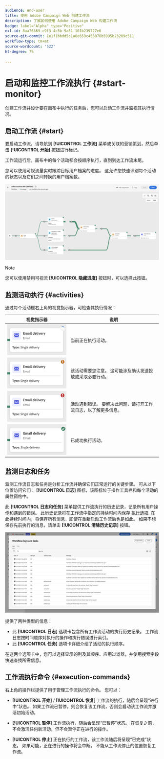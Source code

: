 ```yaml
---
audience: end-user
title: 使用 Adobe Campaign Web 创建工作流
description: 了解如何使用 Adobe Campaign Web 构建工作流
badge: label="Alpha" type="Positive"
exl-id: 8aa76369-c9f3-4c5b-9a51-101b239727e6
source-git-commit: 1e1f1bbdd5c1a8e659c455078b5995b23209c511
workflow-type: tm+mt
source-wordcount: '522'
ht-degree: 7%

---
```


# 启动和监控工作流执行 {#start-monitor}

创建工作流并设计要在画布中执行的任务后，您可以启动工作流并监视其执行情况。

## 启动工作流 {#start}

要启动工作流，请导航到 **[!UICONTROL 工作流]** 菜单或关联的营销策划，然后单击 **[!UICONTROL 开始]** 按钮进行标记。

工作流运行后，画布中的每个活动都会按顺序执行，直到到达工作流末尾。

您可以使用可视流量实时跟踪目标用户档案的进度。 这允许您快速识别每个活动的状态以及它们之间转换的用户档案数。

![](assets/workflow-execution.png)

>[!NOTE]
>
>您可以使用禁用可视流 **[!UICONTROL 隐藏进度]** 按钮时，可以选择此按钮。

## 监测活动执行 {#activities}

通过每个活动框右上角的视觉指示器，可检查其执行情况：

| 视觉指示器 | 说明 |
|-----|------------|
| ![](assets/activity-status-pending.png) | 当前正在执行活动。 |
| ![](assets/activity-status-orange.png) | 该活动需要您注意。 这可能涉及确认发送投放或采取必要行动。 |
| ![](assets/activity-status-red.png) | 活动遇到错误。 要解决此问题，请打开工作流日志，以了解更多信息。 |
| ![](assets/activity-status-green.png) | 已成功执行活动。 |

## 监测日志和任务

监测工作流日志和任务是分析工作流并确保它们正常运行的关键步骤。 可从以下位置访问它们： **[!UICONTROL 日志]** 图标，该图标位于操作工具栏和每个活动的属性窗格中。

此 **[!UICONTROL 日志和任务]** 菜单提供工作流执行的历史记录，记录所有用户操作和遇到的错误。 此历史记录将在工作流中指定的持续时间内保存 [执行选项](workflow-settings.md). 在此持续时间内，将保存所有消息，即使在重新启动工作流后也是如此。 如果不想保存先前执行的消息，请单击 **[!UICONTROL 清除历史记录]** 按钮。

![](assets/workflow-logs.png)

提供了两种类型的信息：

* 此 **[!UICONTROL 日志]** 选项卡包含所有工作流活动的执行历史记录。 工作流日志按时间顺序对执行的操作和执行错误进行索引。
* 此 **[!UICONTROL 任务]** 选项卡详细介绍了活动的执行顺序。

在这两个选项卡中，您可以选择显示的列及其顺序、应用过滤器，并使用搜索字段快速查找所需信息。

## 工作流执行命令 {#execution-commands}

右上角的操作栏提供了用于管理工作流执行的命令。 您可以：

* **[!UICONTROL 开始]** / **[!UICONTROL 恢复]** 工作流的执行，随后会呈现“进行中”状态。 如果工作流已暂停，则会恢复该工作流，否则会启动该工作流并激活初始活动。

* **[!UICONTROL 暂停]** 工作流执行，随后会呈现“已暂停”状态。 在恢复之前，不会激活任何新活动，但不会暂停正在进行的操作。

* **[!UICONTROL 停止]** 正在执行的工作流，该工作流随后将呈现“已完成”状态。 如果可能，正在进行的操作将会中断。 不能从工作流停止的位置恢复工作流。
